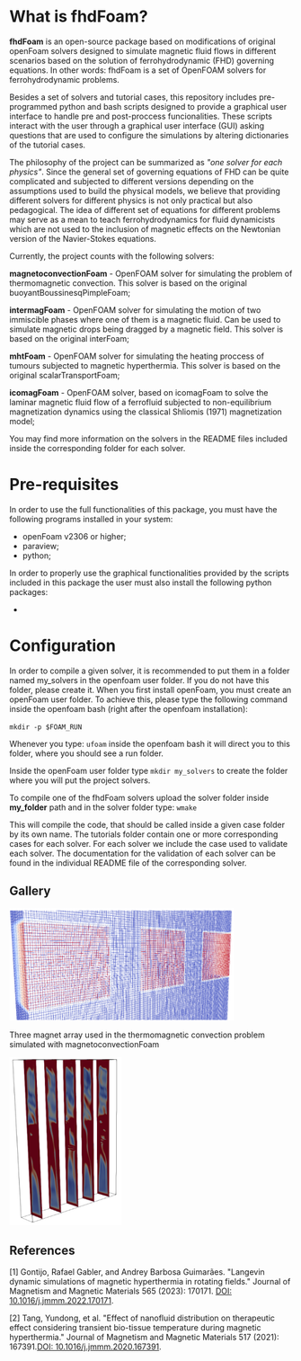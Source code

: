 # What is fhdFoam? 

**fhdFoam** is an open-source package based on modifications of original openFoam solvers designed to simulate magnetic fluid flows in different scenarios based on the solution of ferrohydrodynamic (FHD) governing equations. In other words: fhdFoam is a set of OpenFOAM solvers for ferrohydrodynamic problems. 

Besides a set of solvers and tutorial cases, this repository includes pre-programmed python and bash scripts designed to provide a graphical user interface to handle pre and post-proccess funcionalities. These scripts interact with the user through a graphical user interface (GUI) asking questions that are used to configure the simulations by altering dictionaries of the tutorial cases.

The philosophy of the project can be summarized as *"one solver for each physics"*. Since the general set of governing equations of FHD can be quite complicated and subjected to different versions depending on the assumptions used to build the physical models, we believe that providing different solvers for different physics is not only practical but also pedagogical. The idea of different set of equations for different problems may serve as a mean to teach ferrohydrodynamics for fluid dynamicists which are not used to the inclusion of magnetic effects on the Newtonian version of the Navier-Stokes equations.

Currently, the project counts with the following solvers:

**magnetoconvectionFoam** - OpenFOAM solver for simulating the problem of thermomagnetic convection. This solver is based on the original buoyantBoussinesqPimpleFoam;

**intermagFoam** - OpenFOAM solver for simulating the motion of two immiscible phases where one of them is a magnetic fluid. Can be used to simulate magnetic drops being dragged by a magnetic field. This solver is based on the original interFoam;

**mhtFoam** - OpenFOAM solver for simulating the heating proccess of tumours subjected to magnetic hyperthermia. This solver is based on the original scalarTransportFoam;

**icomagFoam** - OpenFOAM solver, based on icomagFoam to solve the laminar magnetic fluid flow of a ferrofluid subjected to non-equilibrium magnetization dynamics using the classical Shliomis (1971) magnetization model;

You may find more information on the solvers in the README files included inside the corresponding folder for each solver.

# Pre-requisites

In order to use the full functionalities of this package, you must have the following programs installed in your system:

- openFoam v2306 or higher;
- paraview;
- python;

In order to properly use the graphical functionalities provided by the scripts included in this package the user must also install the following python packages:

- 

# Configuration

In order to compile a given solver, it is recommended to put them in a folder named my_solvers in the openfoam user folder. If you do not have this folder, please create it. When you first install openFoam, you must create an openFoam user folder. To achieve this, please type the following command inside the openfoam bash (right after the openfoam installation):

`mkdir -p $FOAM_RUN`

Whenever you type: `ufoam` inside the openfoam bash it will direct you to this folder, where you should see a run folder.

Inside the openFoam user folder type `mkdir my_solvers` to create the folder where you will put the project solvers.

To compile one of the fhdFoam solvers upload the solver folder inside **my_folder** path and in the solver folder type: `wmake`

This will compile the code, that should be called inside a given case folder by its own name. The tutorials folder contain one or more corresponding cases for each solver. For each solver we include the case used to validate each solver. The documentation for the validation of each solver can be found in the individual README file of the corresponding solver.

## Gallery


<img src="figs/convection1.png" width="400" height="200">

Three magnet array used in the thermomagnetic convection problem simulated with magnetoconvectionFoam

<div class="figure-center"> <img src="figs/convection2.png" width="200" height="300" /> </div> 


## References

[1] Gontijo, Rafael Gabler, and Andrey Barbosa Guimarães. "Langevin dynamic simulations of magnetic hyperthermia in rotating fields." Journal of Magnetism and Magnetic Materials 565 (2023): 170171. 
[DOI: 10.1016/j.jmmm.2022.170171](https://doi.org/10.1016/j.jmmm.2022.170171).

[2] Tang, Yundong, et al. "Effect of nanofluid distribution on therapeutic effect considering transient bio-tissue temperature during magnetic hyperthermia." Journal of Magnetism and Magnetic Materials 517 (2021): 167391.[DOI: 10.1016/j.jmmm.2020.167391](https://doi.org/10.1016/j.jmmm.2020.167391).